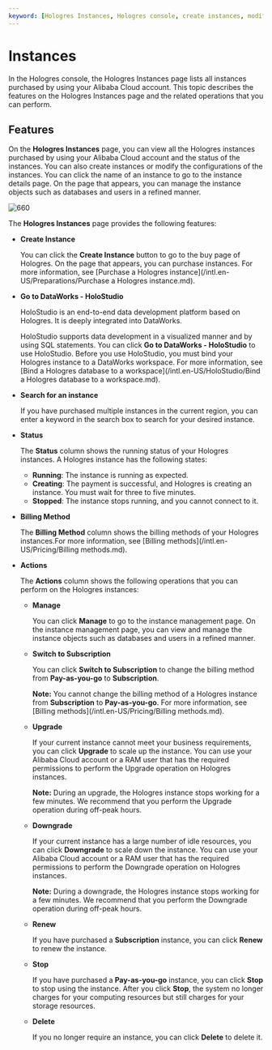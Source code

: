```yaml
---
keyword: [Hologres Instances, Hologres console, create instances, modify instance configurations]
---
```


# Instances

In the Hologres console, the Hologres Instances page lists all instances purchased by using your Alibaba Cloud account. This topic describes the features on the Hologres Instances page and the related operations that you can perform.

## Features

On the **Hologres Instances** page, you can view all the Hologres instances purchased by using your Alibaba Cloud account and the status of the instances. You can also create instances or modify the configurations of the instances. You can click the name of an instance to go to the instance details page. On the page that appears, you can manage the instance objects such as databases and users in a refined manner.

![660](https://static-aliyun-doc.oss-cn-hangzhou.aliyuncs.com/assets/img/en-US/5041572061/p94150.png)

The **Hologres Instances** page provides the following features:

-   **Create Instance**

    You can click the **Create Instance** button to go to the buy page of Hologres. On the page that appears, you can purchase instances. For more information, see [Purchase a Hologres instance](/intl.en-US/Preparations/Purchase a Hologres instance.md).

-   **Go to DataWorks - HoloStudio**

    HoloStudio is an end-to-end data development platform based on Hologres. It is deeply integrated into DataWorks.

    HoloStudio supports data development in a visualized manner and by using SQL statements. You can click **Go to DataWorks - HoloStudio** to use HoloStudio. Before you use HoloStudio, you must bind your Hologres instance to a DataWorks workspace. For more information, see [Bind a Hologres database to a workspace](/intl.en-US/HoloStudio/Bind a Hologres database to a workspace.md).

-   **Search for an instance**

    If you have purchased multiple instances in the current region, you can enter a keyword in the search box to search for your desired instance.

-   **Status**

    The **Status** column shows the running status of your Hologres instances. A Hologres instance has the following states:

    -   **Running**: The instance is running as expected.
    -   **Creating**: The payment is successful, and Hologres is creating an instance. You must wait for three to five minutes.
    -   **Stopped**: The instance stops running, and you cannot connect to it.
-   **Billing Method**

    The **Billing Method** column shows the billing methods of your Hologres instances.For more information, see [Billing methods](/intl.en-US/Pricing/Billing methods.md).

-   **Actions**

    The **Actions** column shows the following operations that you can perform on the Hologres instances:

    -   **Manage**

        You can click **Manage** to go to the instance management page. On the instance management page, you can view and manage the instance objects such as databases and users in a refined manner.

    -   **Switch to Subscription**

        You can click **Switch to Subscription** to change the billing method from **Pay-as-you-go** to **Subscription**.

        **Note:** You cannot change the billing method of a Hologres instance from **Subscription** to **Pay-as-you-go**. For more information, see [Billing methods](/intl.en-US/Pricing/Billing methods.md).

    -   **Upgrade**

        If your current instance cannot meet your business requirements, you can click **Upgrade** to scale up the instance. You can use your Alibaba Cloud account or a RAM user that has the required permissions to perform the Upgrade operation on Hologres instances.

        **Note:** During an upgrade, the Hologres instance stops working for a few minutes. We recommend that you perform the Upgrade operation during off-peak hours.

    -   **Downgrade**

        If your current instance has a large number of idle resources, you can click **Downgrade** to scale down the instance. You can use your Alibaba Cloud account or a RAM user that has the required permissions to perform the Downgrade operation on Hologres instances.

        **Note:** During a downgrade, the Hologres instance stops working for a few minutes. We recommend that you perform the Downgrade operation during off-peak hours.

    -   **Renew**

        If you have purchased a **Subscription** instance, you can click **Renew** to renew the instance.

    -   **Stop**

        If you have purchased a **Pay-as-you-go** instance, you can click **Stop** to stop using the instance. After you click **Stop**, the system no longer charges for your computing resources but still charges for your storage resources.

    -   **Delete**

        If you no longer require an instance, you can click **Delete** to delete it.


